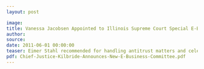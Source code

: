 ```yaml
---
layout: post

image:
title: Vanessa Jacobsen Appointed to Illinois Supreme Court Special E-Business Committee
author:
source:
date: 2011-06-01 00:00:00
teaser: Eimer Stahl recommended for handling antitrust matters and celebrated for its concentrated litigation expertise; Nate Eimer, David Stahl, and Mark Johnson recognized in Antitrust and Energy & Natural Resources fields.
pdf: Chief-Justice-Kilbride-Announces-New-E-Business-Committee.pdf
---
```

